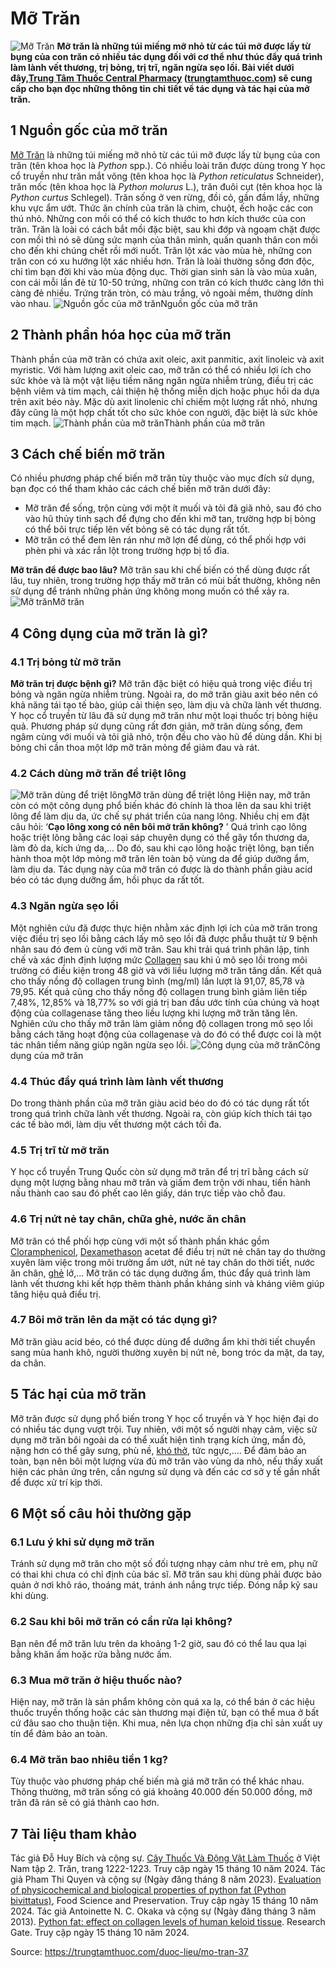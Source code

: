 # Mỡ Trăn

![Mỡ Trăn](https://trungtamthuoc.com/images/others/mo-tran-tac-dung-1552.jpg)
**Mỡ trăn là những túi miếng mỡ nhỏ từ các túi mỡ được lấy từ bụng của con trăn có nhiều tác dụng đối với cơ thể như thúc đẩy quá trình làm lành vết thương, trị bỏng, trị trĩ, ngăn ngừa sẹo lồi. Bài viết dưới đây,[Trung Tâm Thuốc Central Pharmacy](https://trungtamthuoc.com/ "Trung Tâm Thuốc Central Pharmacy") ([trungtamthuoc.com](https://trungtamthuoc.com/ "trungtamthuoc.com")) sẽ cung cấp cho bạn đọc những thông tin chi tiết về tác dụng và tác hại của mỡ trăn.**
##  1 Nguồn gốc của mỡ trăn
[Mỡ Trăn](https://trungtamthuoc.com/hoat-chat/mo-tran "Mỡ Trăn") là những túi miếng mỡ nhỏ từ các túi mỡ được lấy từ bụng của con trăn (tên khoa học là _Python_ spp.). Có nhiều loài trăn được dùng trong Y học cổ truyền như trăn mắt võng (tên khoa học là _Python reticulatus_ Schneider), trăn mốc (tên khoa học là _Python molurus_ L.), trăn đuôi cụt (tên khoa học là _Python curtus_ Schlegel).
Trăn sống ở ven rừng, đồi cỏ, gần đầm lầy, những khu vực ẩm ướt. Thức ăn chính của trăn là chim, chuột, ếch hoặc các con thú nhỏ. Những con mồi có thể có kích thước to hơn kích thước của con trăn. Trăn là loài có cách bắt mồi đặc biệt, sau khi đớp và ngoạm chặt được con mồi thì nó sẽ dùng sức mạnh của thân mình, quấn quanh thân con mồi cho đến khi chúng chết rồi mới nuốt. Trăn lột xác vào mùa hè, những con trăn con có xu hướng lột xác nhiều hơn. Trăn là loài thường sống đơn độc, chỉ tìm bạn đời khi vào mùa động dục. Thời gian sinh sản là vào mùa xuân, con cái mỗi lần đẻ từ 10-50 trứng, những con trăn có kích thước càng lớn thì càng đẻ nhiều. Trứng trăn tròn, có màu trắng, vỏ ngoài mềm, thường dính vào nhau.
![Nguồn gốc của mỡ trăn](https://trungtamthuoc.com/images/item/mo-tran-tac-dung-0.jpg)Nguồn gốc của mỡ trăn
##  2 Thành phần hóa học của mỡ trăn
Thành phần của mỡ trăn có chứa axit oleic, axit panmitic, axit linoleic và axit myristic. Với hàm lượng axit oleic cao, mỡ trăn có thể có nhiều lợi ích cho sức khỏe và là một vật liệu tiềm năng ngăn ngừa nhiễm trùng, điều trị các bệnh viêm và tim mạch, cải thiện hệ thống miễn dịch hoặc phục hồi da dựa trên axit béo này. Mặc dù axit linolenic chỉ chiếm một lượng rất nhỏ, nhưng đây cũng là một hợp chất tốt cho sức khỏe con người, đặc biệt là sức khỏe tim mạch.
![Thành phần của mỡ trăn](https://trungtamthuoc.com/images/item/mo-tran-tac-dung-1.jpg)Thành phần của mỡ trăn
##  3 Cách chế biến mỡ trăn
Có nhiều phương pháp chế biến mỡ trăn tùy thuộc vào mục đích sử dụng, bạn đọc có thể tham khảo các cách chế biến mỡ trăn dưới đây:
  * Mỡ trăn để sống, trộn cùng với một ít muối và tỏi đã giã nhỏ, sau đó cho vào hũ thủy tinh sạch để đựng cho đến khi mỡ tan, trường hợp bị bỏng có thể bôi trực tiếp lên vết bỏng sẽ có tác dụng rất tốt.
  * Mỡ trăn có thể đem lên rán như mỡ lợn để dùng, có thể phối hợp với phèn phi và xác rắn lột trong trường hợp bị tổ đỉa.


**Mỡ trăn để được bao lâu?** Mỡ trăn sau khi chế biến có thể dùng được rất lâu, tuy nhiên, trong trường hợp thấy mỡ trăn có mùi bất thường, không nên sử dụng để tránh những phản ứng không mong muốn có thể xảy ra.
![Mỡ trăn](https://trungtamthuoc.com/images/item/mo-tran-tac-dung-4.jpg)Mỡ trăn
##  4 Công dụng của mỡ trăn là gì?
### 4.1 Trị bỏng từ mỡ trăn
**Mỡ trăn trị được bệnh gì?** Mỡ trăn đặc biệt có hiệu quả trong việc điều trị bỏng và ngăn ngừa nhiễm trùng. Ngoài ra, do mỡ trăn giàu axit béo nên có khả năng tái tạo tế bào, giúp cải thiện sẹo, làm dịu và chữa lành vết thương. Y học cổ truyền từ lâu đã sử dụng mỡ trăn như một loại thuốc trị bỏng hiệu quả. Phương pháp sử dụng cũng rất đơn giản, mỡ trăn dùng sống, đem ngâm cùng với muối và tỏi giã nhỏ, trộn đều cho vào hũ để dùng dần. Khi bị bỏng chỉ cần thoa một lớp mỡ trăn mỏng để giảm đau và rát.
### 4.2 Cách dùng mỡ trăn để triệt lông
![Mỡ trăn dùng để triệt lông](https://trungtamthuoc.com/images/item/mo-tran-tac-dung-3.jpg)Mỡ trăn dùng để triệt lông
Hiện nay, mỡ trăn còn có một công dụng phổ biến khác đó chính là thoa lên da sau khi triệt lông để làm dịu da, ức chế sự phát triển của nang lông.
Nhiều chị em đặt câu hỏi: ‘**Cạo lông xong có nên bôi mỡ trăn không?** ’ Quá trình cạo lông hoặc triệt lông bằng các loại sáp chuyên dụng có thể gây tổn thương da, làm đỏ da, kích ứng da,... Do đó, sau khi cạo lông hoặc triệt lông, bạn tiến hành thoa một lớp mỏng mỡ trăn lên toàn bộ vùng da để giúp dưỡng ẩm, làm dịu da. Tác dụng này của mỡ trăn có được là do thành phần giàu acid béo có tác dụng dưỡng ẩm, hồi phục da rất tốt.
### 4.3 Ngăn ngừa sẹo lồi
Một nghiên cứu đã được thực hiện nhằm xác định lợi ích của mỡ trăn trong việc điều trị sẹo lồi bằng cách lấy mô sẹo lồi đã được phẫu thuật từ 9 bệnh nhân sau đó đem ủ cùng với mỡ trăn. Sau khi trải quá trình phân lập, tinh chế và xác định định lượng mức [Collagen](https://trungtamthuoc.com/hoat-chat/collagen "Collagen") sau khi ủ mô sẹo lồi trong môi trường có điều kiện trong 48 giờ và với liều lượng mỡ trăn tăng dần. Kết quả cho thấy nồng độ collagen trung bình (mg/ml) lần lượt là 91,07, 85,78 và 79,95. Kết quả cũng cho thấy nồng độ collagen trung bình giảm liên tiếp 7,48%, 12,85% và 18,77% so với giá trị ban đầu ước tính của chúng và hoạt động của collagenase tăng theo liều lượng khi lượng mỡ trăn tăng lên. Nghiên cứu cho thấy mỡ trăn làm giảm nồng độ collagen trong mô sẹo lồi bằng cách tăng hoạt động của collagenase và do đó có thể được coi là một tác nhân tiềm năng giúp ngăn ngừa sẹo lồi.
![Công dụng của mỡ trăn](https://trungtamthuoc.com/images/item/mo-tran-tac-dung-2.jpg)Công dụng của mỡ trăn
### 4.4 Thúc đẩy quá trình làm lành vết thương
Do trong thành phần của mỡ trăn giàu acid béo do đó có tác dụng rất tốt trong quá trình chữa lành vết thương. Ngoài ra, còn giúp kích thích tái tạo các tế bào mới, làm dịu vết thương một cách tối đa.
### 4.5 Trị trĩ từ mỡ trăn
Y học cổ truyền Trung Quốc còn sử dụng mỡ trăn để trị trĩ bằng cách sử dụng một lượng bằng nhau mỡ trăn và giấm đem trộn với nhau, tiến hành nấu thành cao sau đó phết cao lên giấy, dán trực tiếp vào chỗ đau.
### 4.6 Trị nứt nẻ tay chân, chữa ghẻ, nước ăn chân
Mỡ trăn có thể phối hợp cùng với một số thành phần khác gồm [Cloramphenicol](https://trungtamthuoc.com/hoat-chat/cloramphenicol "Cloramphenicol"), [Dexamethason](https://trungtamthuoc.com/hoat-chat/dexamethason "Dexamethason") acetat để điều trị nứt nẻ chân tay do thường xuyên làm việc trong môi trường ẩm ướt, nứt nẻ tay chân do thời tiết, nước ăn chân, [ghẻ](https://trungtamthuoc.com/bai-viet/benh-ghe "ghẻ") lở,... Mỡ trăn có tác dụng dưỡng ẩm, thúc đẩy quá trình làm lành vết thương khi kết hợp thêm thành phần kháng sinh và kháng viêm giúp tăng hiệu quả điều trị.
### 4.7 Bôi mỡ trăn lên da mặt có tác dụng gì?
Mỡ trăn giàu acid béo, có thể được dùng để dưỡng ẩm khi thời tiết chuyển sang mùa hanh khô, người thường xuyên bị nứt nẻ, bong tróc da mặt, da tay, da chân.
##  5 Tác hại của mỡ trăn
Mỡ trăn được sử dụng phổ biến trong Y học cổ truyền và Y học hiện đại do có nhiều tác dụng vượt trội. Tuy nhiên, với một số người nhạy cảm, việc sử dụng mỡ trăn bôi ngoài da có thể xuất hiện tình trạng kích ứng, mẩn đỏ, nặng hơn có thể gây sưng, phù nề, [khó thở](https://trungtamthuoc.com/bai-viet/huong-dan-chan-doan-va-xu-tri-tinh-trang-kho-tho "khó thở"), tức ngực,....
Để đảm bảo an toàn, bạn nên bôi một lượng vừa đủ mỡ trăn vào vùng da nhỏ, nếu thấy xuất hiện các phản ứng trên, cần ngưng sử dụng và đến các cơ sở y tế gần nhất để được xử trí kịp thời.
##  6 Một số câu hỏi thường gặp
### 6.1 Lưu ý khi sử dụng mỡ trăn
Tránh sử dụng mỡ trăn cho một số đối tượng nhạy cảm như trẻ em, phụ nữ có thai khi chưa có chỉ định của bác sĩ.
Mỡ trăn sau khi dùng phải được bảo quản ở nơi khô ráo, thoáng mát, tránh ánh nắng trực tiếp.
Đóng nắp kỹ sau khi dùng.
### 6.2 Sau khi bôi mỡ trăn có cần rửa lại không?
Bạn nên để mỡ trăn lưu trên da khoảng 1-2 giờ, sau đó có thể lau qua lại bằng khăn ấm hoặc rửa bằng nước ấm.
### 6.3 Mua mỡ trăn ở hiệu thuốc nào?
Hiện nay, mỡ trăn là sản phẩm không còn quá xa lạ, có thể bán ở các hiệu thuốc truyền thống hoặc các sàn thương mại điện tử, bạn có thể mua ở bất cứ đâu sao cho thuận tiện. Khi mua, nên lựa chọn những địa chỉ sản xuất uy tín để đảm bảo an toàn.
### 6.4 Mỡ trăn bao nhiêu tiền 1 kg?
Tùy thuộc vào phương pháp chế biến mà giá mỡ trăn có thể khác nhau. Thông thường, mỡ trăn sống có giá khoảng 40.000 đến 50.000 đồng, mỡ trăn đã rán sẽ có giá thành cao hơn.
##  7 Tài liệu tham khảo
Tác giả Đỗ Huy Bích và cộng sự. [Cây Thuốc Và Động Vật Làm Thuốc](https://trungtamthuoc.com/bai-viet/doc-online-va-tai-mien-phi-pdf-sach-cay-thuoc-va-dong-vat-lam-thuoc-o-viet-nam "Cây Thuốc Và Động Vật Làm Thuốc") ở Việt Nam tập 2. Trăn, trang 1222-1223. Truy cập ngày 15 tháng 10 năm 2024.
Tác giả Pham Thi Quyen và cộng sự (Ngày đăng tháng 8 năm 2023). [Evaluation of physicochemical and biological properties of python fat (Python bivittatus)](https://www.ekosfop.or.kr/archive/view_article?pid=kjfp-30-5-758), Food Science and Preservation. Truy cập ngày 15 tháng 10 năm 2024.
Tác giả Antoinette N. C. Okaka và cộng sự (Ngày đăng tháng 3 năm 2013). [Python fat: effect on collagen levels of human keloid tissue](https://www.researchgate.net/publication/236862872_Python_fat_effect_on_collagen_levels_of_human_keloid_tissue). Research Gate. Truy cập ngày 15 tháng 10 năm 2024.


Source: https://trungtamthuoc.com/duoc-lieu/mo-tran-37